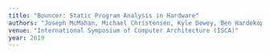 ```yaml
---
title: "Bouncer: Static Program Analysis in Hardware"
authors: "Joseph McMahan, Michael Christensen, Kyle Dewey, Ben Hardekopf, and Timothy Sherwood"
venue: "International Symposium of Computer Architecture (ISCA)"
year: 2019
---
```

